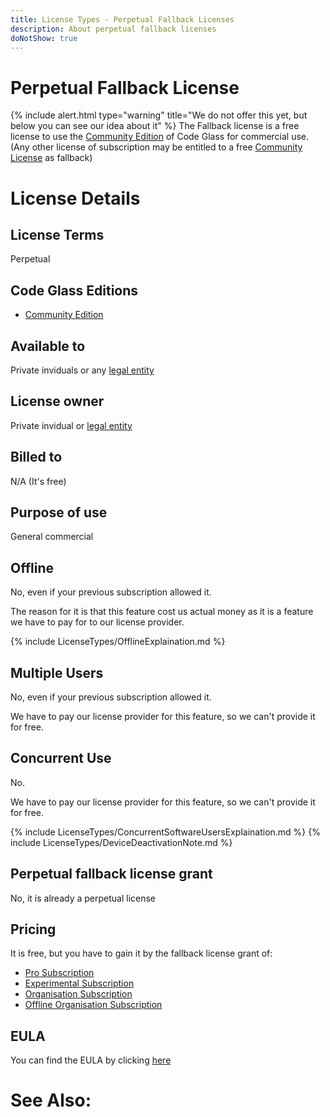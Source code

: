 ```yaml
---
title: License Types - Perpetual Fallback Licenses
description: About perpetual fallback licenses
doNotShow: true
---
```


# Perpetual Fallback License

{% include alert.html  type="warning" title="We do not offer this yet, but below you can see our idea about it" %}
The Fallback license is a free license to use the [Community Edition](../Editions/Community.md) of Code Glass for commercial use.
(Any other license of subscription may be entitled to a free [Community License](CommunityLicense.md) as fallback)


# License Details
## License Terms
Perpetual 

## Code Glass Editions
- [Community Edition](../Editions/Community.md)

## Available to
Private inviduals or any [legal entity](../LicenseTypes.md#legal-entity)
## License owner
Private invidual or [legal entity](../LicenseTypes/#legal-entity)
## Billed to 
N/A (It's free)
## Purpose of use
General commercial

## Offline
No, even if your previous subscription allowed it.

The reason for it is that this feature cost us actual money as it is a feature we have to pay for to our license provider.

{% include LicenseTypes/OfflineExplaination.md %}

## Multiple Users
No, even if your previous subscription allowed it.

We have to pay our license provider for this feature, so we can't provide it for free.

## Concurrent Use
No.

We have to pay our license provider for this feature, so we can't provide it for free.

{% include LicenseTypes/ConcurrentSoftwareUsersExplaination.md %}
{% include LicenseTypes/DeviceDeactivationNote.md %}

## Perpetual fallback license grant
No, it is already a perpetual license

## Pricing
It is free, but you have to gain it by the fallback license grant of:
- [Pro Subscription](ProSubscription.md)
- [Experimental Subscription](ExperimentalSubscription.md)
- [Organisation Subscription](OrganisationSubscription.md)
- [Offline Organisation Subscription](OfflineOrganisationSubscription.md)

## EULA
You can find the EULA by clicking [here](../Legal/EULA/FallbackSubscriptionAgreement.md)

# See Also:


